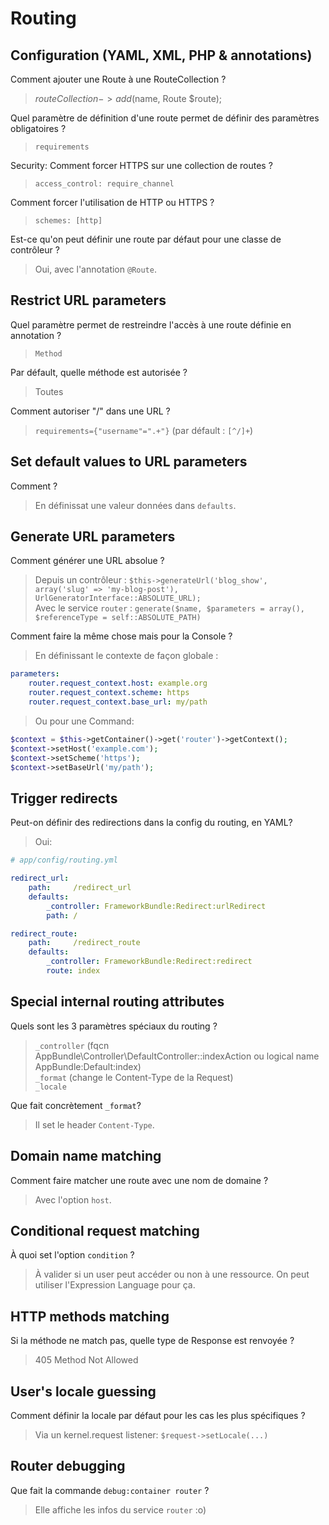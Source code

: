 # Routing

## Configuration (YAML, XML, PHP & annotations)
Comment ajouter une Route à une RouteCollection ?
> $routeCollection->add($name, Route $route);

Quel paramètre de définition d'une route permet de définir des paramètres obligatoires ?
> `requirements`

Security: Comment forcer HTTPS sur une collection de routes ?
> `access_control: require_channel`

Comment forcer l'utilisation de HTTP ou HTTPS ?
> `schemes: [http]`

Est-ce qu'on peut définir une route par défaut pour une classe de contrôleur ?
> Oui, avec l'annotation `@Route`.

## Restrict URL parameters
Quel paramètre permet de restreindre l'accès à une route définie en annotation ?
> `Method`

Par défault, quelle méthode est autorisée ?
> Toutes

Comment autoriser "/" dans une URL ?
> `requirements={"username"=".+"}` (par défault : `[^/]+`)

## Set default values to URL parameters
Comment ?
> En définissat une valeur données dans `defaults`.

## Generate URL parameters
Comment générer une URL absolue ?
> Depuis un contrôleur : `$this->generateUrl('blog_show', array('slug' => 'my-blog-post'), UrlGeneratorInterface::ABSOLUTE_URL);`  
> Avec le service `router` : `generate($name, $parameters = array(), $referenceType = self::ABSOLUTE_PATH)`

Comment faire la même chose mais pour la Console ?
> En définissant le contexte de façon globale :
```yaml
parameters:
    router.request_context.host: example.org
    router.request_context.scheme: https
    router.request_context.base_url: my/path
```
> Ou pour une Command:
```php
$context = $this->getContainer()->get('router')->getContext();
$context->setHost('example.com');
$context->setScheme('https');
$context->setBaseUrl('my/path');
```

## Trigger redirects
Peut-on définir des redirections dans la config du routing, en YAML?
> Oui:
```yaml
# app/config/routing.yml

redirect_url:
    path:     /redirect_url
    defaults:
        _controller: FrameworkBundle:Redirect:urlRedirect
        path: /

redirect_route:
    path:     /redirect_route
    defaults:
        _controller: FrameworkBundle:Redirect:redirect
        route: index
```

## Special internal routing attributes
Quels sont les 3 paramètres spéciaux du routing ?
> `_controller` (fqcn AppBundle\Controller\DefaultController::indexAction ou logical name AppBundle:Default:index)  
> `_format` (change le Content-Type de la Request)  
> `_locale`  

Que fait concrètement `_format`?
> Il set le header `Content-Type`.

## Domain name matching
Comment faire matcher une route avec une nom de domaine ?
> Avec l'option `host`.

## Conditional request matching
À quoi set l'option `condition` ?
> À valider si un user peut accéder ou non à une ressource. On peut utiliser l'Expression Language pour ça.

## HTTP methods matching
Si la méthode ne match pas, quelle type de Response est renvoyée ?
> 405 Method Not Allowed

## User's locale guessing
Comment définir la locale par défaut pour les cas les plus spécifiques ?
> Via un kernel.request listener: `$request->setLocale(...)`

## Router debugging
Que fait la commande `debug:container router` ?
> Elle affiche les infos du service `router` :o)
